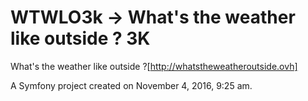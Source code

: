 WTWLO3k -> What's the weather like outside ? 3K
===========
What's the weather like outside ?[http://whatstheweatheroutside.ovh]

A Symfony project created on November 4, 2016, 9:25 am.
